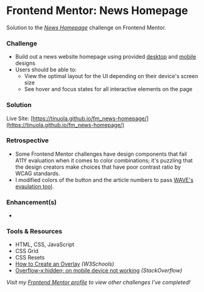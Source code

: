# Frontend Mentor: News Homepage

Solution to the _[News Homepage](https://www.frontendmentor.io/challenges/news-homepage-H6SWTa1MFl/hub)_ challenge on Frontend Mentor.

### Challenge

- Build out a news website homepage using provided [desktop](/assets/design/desktop-design.jpg) and [mobile](/assets/design/mobile-design.jpg) designs
- Users should be able to:
  - View the optimal layout for the UI depending on their device's screen size
  - See hover and focus states for all interactive elements on the page

### Solution

Live Site: [https://tinuola.github.io/fm_news-homepage/](https://tinuola.github.io/fm_news-homepage/)

### Retrospective

- Some Frontend Mentor challenges have design components that fail A11Y evaluation when it comes to color combinations; it's puzzling that the design creators make choices that have poor contrast ratio by WCAG standards.
- I modified colors of the button and the article numbers to pass [WAVE's evaulation tool](https://wave.webaim.org/extension/).

### Enhancement(s)

-

### Tools & Resources

- HTML, CSS, JavaScript
- CSS Grid
- CSS Resets
- [How to Create an Overlay](https://www.w3schools.com/howto/howto_css_overlay.asp) _(W3Schools)_
- [Overflow-x:hidden; on mobile device not working](https://stackoverflow.com/questions/24193272/overflow-xhidden-on-mobile-device-not-working) _(StackOverflow)_

_Visit my [Frontend Mentor profile](https://www.frontendmentor.io/profile/tinuola) to view other challenges I've completed!_
